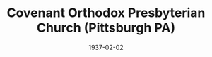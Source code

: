 ---
date: &id001 1937-02-02
end_date: null
location:
  address: null
  city: Pittsburgh
  state: PA
minister:
- end: 1974-01-01
  name: Calvin Cummings
  start: 1937-01-01
  type: pastor
- end: 1979-01-01
  name: Edward Volz
  start: 1976-01-01
  type: pastor
- end: 1984-01-01
  name: C. Tom Fincher
  start: 1979-01-01
  type: pastor
- end: 1989-01-01
  name: Paul Copeland
  start: 1985-01-01
  type: pastor
- end: 2008-10-17
  name: John Wilson
  start: 1990-01-01
  type: pastor
ministers:
- Calvin Cummings
- Edward Volz
- C. Tom Fincher
- Paul Copeland
- John Wilson
name: Covenant Orthodox Presbyterian Church
names: null
origination_date: *id001
raw_data: "PA Pittsburgh\n\nCovenant Orthodox Presbyterian Church  (February 2, 1937\u2013\
  October 17, 2008)\n(withdrew to the Presbyterian Church in America, 2008)\nPastors:\
  \ Calvin Cummings, 1937\u201374\nEdward Volz, 1976\u201379\nC. Tom Fincher, 1979\u2013\
  84\nPaul Copeland, 1985\u201389\nJohn Wilson, 1990\u20132008"
received_from: null
states:
- PA
status:
  active: false
  end_date: 2008-01-01
  reason: withdrawal
  received_from: null
  withdrawal_to: Presbyterian Church in America
title: Covenant Orthodox Presbyterian Church (Pittsburgh PA)

---